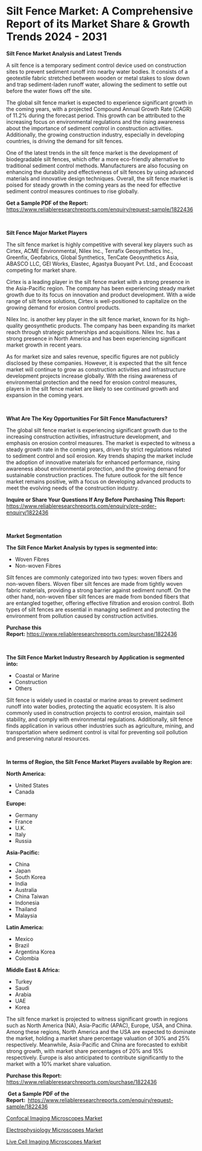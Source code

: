 <p><h1>Silt Fence Market: A Comprehensive Report of its Market Share & Growth Trends 2024 - 2031</h1></p><p><strong>Silt Fence Market Analysis and Latest Trends</strong></p>
<p><p>A silt fence is a temporary sediment control device used on construction sites to prevent sediment runoff into nearby water bodies. It consists of a geotextile fabric stretched between wooden or metal stakes to slow down and trap sediment-laden runoff water, allowing the sediment to settle out before the water flows off the site.</p><p>The global silt fence market is expected to experience significant growth in the coming years, with a projected Compound Annual Growth Rate (CAGR) of 11.2% during the forecast period. This growth can be attributed to the increasing focus on environmental regulations and the rising awareness about the importance of sediment control in construction activities. Additionally, the growing construction industry, especially in developing countries, is driving the demand for silt fences.</p><p>One of the latest trends in the silt fence market is the development of biodegradable silt fences, which offer a more eco-friendly alternative to traditional sediment control methods. Manufacturers are also focusing on enhancing the durability and effectiveness of silt fences by using advanced materials and innovative design techniques. Overall, the silt fence market is poised for steady growth in the coming years as the need for effective sediment control measures continues to rise globally.</p></p>
<p><strong>Get a Sample PDF of the Report:&nbsp;</strong> <a href="https://www.reliableresearchreports.com/enquiry/request-sample/1822436">https://www.reliableresearchreports.com/enquiry/request-sample/1822436</a></p>
<p>&nbsp;</p>
<p><strong>Silt Fence Major Market Players</strong></p>
<p><p>The silt fence market is highly competitive with several key players such as Cirtex, ACME Environmental, Nilex Inc., Terrafix Geosynthetics Inc., Greenfix, Geofabrics, Global Synthetics, TenCate Geosynthetics Asia, ABASCO LLC, GEI Works, Elastec, Agastya Buoyant Pvt. Ltd., and Ecocoast competing for market share.</p><p>Cirtex is a leading player in the silt fence market with a strong presence in the Asia-Pacific region. The company has been experiencing steady market growth due to its focus on innovation and product development. With a wide range of silt fence solutions, Cirtex is well-positioned to capitalize on the growing demand for erosion control products.</p><p>Nilex Inc. is another key player in the silt fence market, known for its high-quality geosynthetic products. The company has been expanding its market reach through strategic partnerships and acquisitions. Nilex Inc. has a strong presence in North America and has been experiencing significant market growth in recent years.</p><p>As for market size and sales revenue, specific figures are not publicly disclosed by these companies. However, it is expected that the silt fence market will continue to grow as construction activities and infrastructure development projects increase globally. With the rising awareness of environmental protection and the need for erosion control measures, players in the silt fence market are likely to see continued growth and expansion in the coming years.</p></p>
<p>&nbsp;</p>
<p><strong>What Are The Key Opportunities For Silt Fence Manufacturers?</strong></p>
<p><p>The global silt fence market is experiencing significant growth due to the increasing construction activities, infrastructure development, and emphasis on erosion control measures. The market is expected to witness a steady growth rate in the coming years, driven by strict regulations related to sediment control and soil erosion. Key trends shaping the market include the adoption of innovative materials for enhanced performance, rising awareness about environmental protection, and the growing demand for sustainable construction practices. The future outlook for the silt fence market remains positive, with a focus on developing advanced products to meet the evolving needs of the construction industry.</p></p>
<p><strong>Inquire or Share Your Questions If Any Before Purchasing This Report:</strong> <a href="https://www.reliableresearchreports.com/enquiry/pre-order-enquiry/1822436">https://www.reliableresearchreports.com/enquiry/pre-order-enquiry/1822436</a></p>
<p>&nbsp;</p>
<p><strong>Market Segmentation</strong></p>
<p><strong>The Silt Fence Market Analysis by types is segmented into:</strong></p>
<p><ul><li>Woven Fibres</li><li>Non-woven Fibres</li></ul></p>
<p><p>Silt fences are commonly categorized into two types: woven fibers and non-woven fibers. Woven fiber silt fences are made from tightly woven fabric materials, providing a strong barrier against sediment runoff. On the other hand, non-woven fiber silt fences are made from bonded fibers that are entangled together, offering effective filtration and erosion control. Both types of silt fences are essential in managing sediment and protecting the environment from pollution caused by construction activities.</p></p>
<p><strong>Purchase this Report:&nbsp;</strong><a href="https://www.reliableresearchreports.com/purchase/1822436">https://www.reliableresearchreports.com/purchase/1822436</a></p>
<p>&nbsp;</p>
<p><strong>The Silt Fence Market Industry Research by Application is segmented into:</strong></p>
<p><ul><li>Coastal or Marine</li><li>Construction</li><li>Others</li></ul></p>
<p><p>Silt fence is widely used in coastal or marine areas to prevent sediment runoff into water bodies, protecting the aquatic ecosystem. It is also commonly used in construction projects to control erosion, maintain soil stability, and comply with environmental regulations. Additionally, silt fence finds application in various other industries such as agriculture, mining, and transportation where sediment control is vital for preventing soil pollution and preserving natural resources.</p></p>
<p>&nbsp;</p>
<p><strong>In terms of Region, the Silt Fence Market Players available by Region are:</strong></p>
<p>
    <p> <strong> North America: </strong>
        <ul>
            <li>United States</li>
            <li>Canada</li>
        </ul>
        </p> 
    <p> <strong> Europe: </strong>
        <ul>
            <li>Germany</li>
            <li>France</li>
            <li>U.K.</li>
            <li>Italy</li>
            <li>Russia</li>
        </ul>
        </p> 
    <p> <strong> Asia-Pacific: </strong>
        <ul>
            <li>China</li>
            <li>Japan</li>
            <li>South Korea</li>
            <li>India</li>
            <li>Australia</li>
            <li>China Taiwan</li>
            <li>Indonesia</li>
            <li>Thailand</li>
            <li>Malaysia</li>
        </ul>
        </p> 
    <p> <strong> Latin America: </strong>
        <ul>
            <li>Mexico</li>
            <li>Brazil</li>
            <li>Argentina Korea</li>
            <li>Colombia</li>
        </ul>
        </p> 
    <p> <strong> Middle East & Africa: </strong>
        <ul>
            <li>Turkey</li>
            <li>Saudi</li>
            <li>Arabia</li>
            <li>UAE</li>
            <li>Korea</li>
        </ul>
    </p>
    </p>
<p><p>The silt fence market is projected to witness significant growth in regions such as North America (NA), Asia-Pacific (APAC), Europe, USA, and China. Among these regions, North America and the USA are expected to dominate the market, holding a market share percentage valuation of 30% and 25% respectively. Meanwhile, Asia-Pacific and China are forecasted to exhibit strong growth, with market share percentages of 20% and 15% respectively. Europe is also anticipated to contribute significantly to the market with a 10% market share valuation.</p></p>
<p><strong>Purchase this Report: </strong><a href="https://www.reliableresearchreports.com/purchase/1822436">https://www.reliableresearchreports.com/purchase/1822436</a></p>
<p>&nbsp;<strong>Get a Sample PDF of the Report:&nbsp;&nbsp;</strong><a href="https://www.reliableresearchreports.com/enquiry/request-sample/1822436">https://www.reliableresearchreports.com/enquiry/request-sample/1822436</a></p>
<p><strong></strong></p>
<p><p><a href="https://view.publitas.com/reportprime-1/confocal-imaging-microscopes-market-research-report-the-key-to-successful-business-strategy-forecasted-for-period-from-2023-2030/">Confocal Imaging Microscopes Market</a></p><p><a href="https://view.publitas.com/reportprime-1/electrophysiology-microscopes-market-offer-valuable-insights-into-market-size-market-share-market-trends-and-projections-spanning-from-2023-to-2030/">Electrophysiology Microscopes Market</a></p><p><a href="https://view.publitas.com/reportprime-1/live-cell-imaging-microscopes-market-research-report-unlocks-analysis-on-the-market-financial-status-market-size-and-market-revenue-upto-2030/">Live Cell Imaging Microscopes Market</a></p></p>